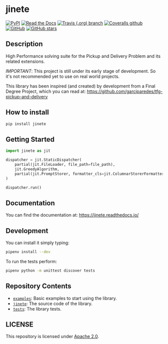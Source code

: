 # jinete

[![PyPI](https://img.shields.io/pypi/v/jinete.svg)](https://pypi.org/project/jinete)
[![Read the Docs](https://img.shields.io/readthedocs/jinete.svg)](https://jinete.readthedocs.io/)
[![Travis (.org) branch](https://img.shields.io/travis/garciparedes/jinete/master.svg)](https://travis-ci.org/garciparedes/jinete/branches)
[![Coveralls github](https://img.shields.io/coveralls/github/garciparedes/jinete.svg)](https://coveralls.io/github/garciparedes/jinete)
[![GitHub](https://img.shields.io/github/license/garciparedes/jinete.svg)](https://github.com/garciparedes/jinete/blob/master/LICENSE)
[![GitHub stars](https://img.shields.io/github/stars/garciparedes/jinete.svg)](https://github.com/garciparedes/jinete)

## Description 

High Performance solving suite for the Pickup and Delivery Problem and its related extensions. 

*IMPORTANT*: This project is still under its early stage of development. So it's not recommended yet to use on real world projects. 

This library has been inspired (and created) by development from a Final Degree Project, which you can read at: https://github.com/garciparedes/tfg-pickup-and-delivery


## How to install

```bash
pip install jinete
```

## Getting Started

```python
import jinete as jit

dispatcher = jit.StaticDispatcher(
    partial(jit.FileLoader, file_path=file_path),
    jit.GreedyAlgorithm,
    partial(jit.PromptStorer, formatter_cls=jit.ColumnarStorerFormatter),
)

dispatcher.run()
```

## Documentation
You can find the documentation at: https://jinete.readthedocs.io/


## Development

You can install it simply typing:

```bash
pipenv install --dev
```

To run the tests perform:

```bash
pipenv python -m unittest discover tests
```

## Repository Contents

* [`examples`](examples/): Basic examples to start using the library.
* [`jinete`](jinete/): The source code of the library.
* [`tests`](tests/): The library tests.

## LICENSE
This repository is licensed under [Apache 2.0](LICENSE).
